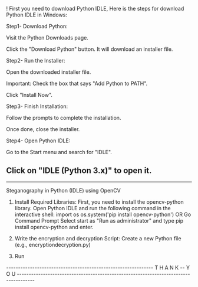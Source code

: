 ! First you need to download Python IDLE, Here is the steps for download Python IDLE in Windows:

Step1- Download Python:

Visit the Python Downloads page.

Click the "Download Python" button. It will download an installer file.

Step2- Run the Installer:

Open the downloaded installer file.

Important: Check the box that says "Add Python to PATH".

Click "Install Now".

Step3- Finish Installation:

Follow the prompts to complete the installation.

Once done, close the installer.

Step4- Open Python IDLE:

Go to the Start menu and search for "IDLE".

Click on "IDLE (Python 3.x)" to open it.
----------------------------------------------------------------------------------------------------------------------------------------------------------------------
----------------------------------------------------------------------------------------------------------------------------------------------------------------------

Steganography in Python (IDLE) using OpenCV 

1. Install Required Libraries: First, you need to install the opencv-python library. Open Python IDLE and run the following command in the interactive shell: import os
os.system('pip install opencv-python') OR Go Command Prompt Select start as "Run as administrator" and type pip install opencv-python and enter.

2.  Write the encryption and decryption Script: Create a new Python file (e.g., encryptiondecryption.py)
   
3. Run

-------------------------------------------------------------- T H A N K -- Y O U -------------------------------------------------------------------------------------
